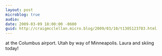 ```yaml
---
layout: post
microblog: true
audio: 
date: 2009-03-09 18:00:00 -0600
guid: http://craigmcclellan.micro.blog/2009/03/10/t1305123783.html
---
```

at the Columbus airport. Utah by way of Minneapolis. Laura and skiing today!
